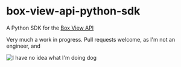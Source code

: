 box-view-api-python-sdk
=======================

A Python SDK for the [Box View API](http://developers.box.com/view)

Very much a work in progress. Pull requests welcome, as I'm not an engineer, and

![I have no idea what I'm doing dog](http://note.io/1e0kQsv)
